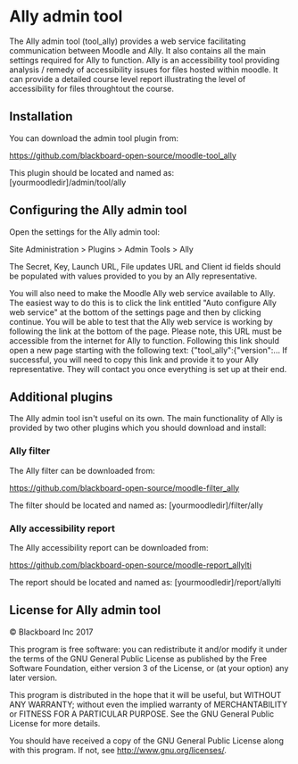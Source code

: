 # Ally admin tool

The Ally admin tool (tool_ally) provides a web service facilitating communication between Moodle and Ally. It also
contains all the main settings required for Ally to function. Ally is an accessibility tool providing analysis / remedy
of accessibility issues for files hosted within moodle. It can provide a detailed course level report illustrating the
level of accessibility for files throughtout the course.

## Installation

You can download the admin tool plugin from:

https://github.com/blackboard-open-source/moodle-tool_ally

This plugin should be located and named as:
 [yourmoodledir]/admin/tool/ally

## Configuring the Ally admin tool

Open the settings for the Ally admin tool:

Site Administration > Plugins > Admin Tools > Ally

The Secret, Key, Launch URL, File updates URL and Client id fields should be populated with values provided to you by an
Ally representative.

You will also need to make the Moodle Ally web service available to Ally. The easiest way to do this is to click the
link entitled "Auto configure Ally web service" at the bottom of the settings page and then by clicking continue. You
will be able to test that the Ally web service is working by following the link at the bottom of the page. Please note,
this URL must be accessible from the internet for Ally to function. Following this link should open a new page starting
with the following text:
{"tool_ally":{"version":...
If successful, you will need to copy this link and provide it to your Ally representative. They will contact you once
everything is set up at their end.

## Additional plugins

The Ally admin tool isn't useful on its own. The main functionality of Ally is provided by two other plugins which you
should download and install:

### Ally filter

The Ally filter can be downloaded from:

https://github.com/blackboard-open-source/moodle-filter_ally

The filter should be located and named as:
 [yourmoodledir]/filter/ally
 
### Ally accessibility report

The Ally accessibility report can be downloaded from:
 
https://github.com/blackboard-open-source/moodle-report_allylti
 
The report should be located and named as:
 [yourmoodledir]/report/allylti
 
## License for Ally admin tool

© Blackboard Inc 2017

This program is free software: you can redistribute it and/or modify it under
the terms of the GNU General Public License as published by the Free Software
Foundation, either version 3 of the License, or (at your option) any later
version.

This program is distributed in the hope that it will be useful, but WITHOUT ANY
WARRANTY; without even the implied warranty of MERCHANTABILITY or FITNESS FOR A
PARTICULAR PURPOSE.  See the GNU General Public License for more details.

You should have received a copy of the GNU General Public License along with
this program.  If not, see <http://www.gnu.org/licenses/>.
